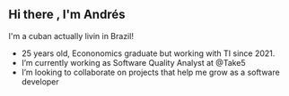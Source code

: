 ## Hi there , I'm Andrés ##

I'm a cuban actually livin in Brazil!
- 25 years old, Econonomics graduate but working with TI since 2021.
- I’m currently working as Software Quality Analyst at @Take5
- I’m looking to collaborate on projects that help me grow as a software developer
